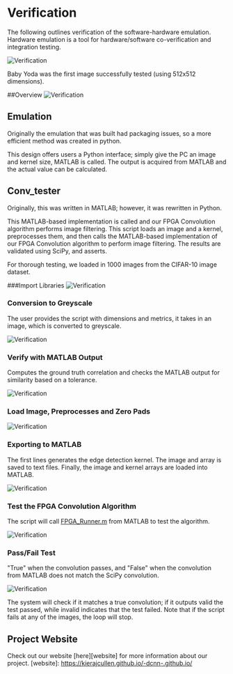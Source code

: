 # Verification

The following outlines verification of the software-hardware emulation. Hardware emulation is a tool for hardware/software co-verification and integration testing.

![Verification](https://i.imgur.com/jZEoaMi.png)

Baby Yoda was the first image successfully tested (using 512x512 dimensions).

##Overview
![Verification](https://i.imgur.com/6aIxdKL.jpg)&nbsp;

## Emulation

Originally the emulation that was built had packaging issues, so a more efficient method was created in python.

This design offers users a Python interface; simply give the PC an image and kernel size, MATLAB is called. The output is acquired from MATLAB and the actual value can be calculated.

## Conv_tester

Originally, this was written in MATLAB; however, it was rewritten in Python.

This MATLAB-based implementation is called and our FPGA Convolution algorithm performs image filtering. This script loads an image and a kernel, preprocesses them, and then calls the MATLAB-based implementation
of our FPGA Convolution algorithm to perform image filtering. The results are validated using SciPy, and asserts.

For thorough testing, we loaded in 1000 images from the CIFAR-10 image dataset.

###Import Libraries
![Verification](https://i.imgur.com/duYINvl.png)&nbsp;

### Conversion to Greyscale
The user provides the script with dimensions and metrics, it takes in an image, which is converted to greyscale.

![Verification](https://i.imgur.com/8aw60lC.jpg)&nbsp;

### Verify with MATLAB Output
Computes the ground truth correlation and checks the MATLAB output for similarity based on a tolerance.

![Verification](https://i.imgur.com/akozTpc.jpg)&nbsp;

### Load Image, Preprocesses and Zero Pads
![Verification](https://i.imgur.com/8tWmQsd.jpg)&nbsp;

### Exporting to MATLAB
The first lines generates the edge detection kernel. The image and array is saved to text files. Finally, the image and kernel arrays are loaded into MATLAB.

![Verification](https://i.imgur.com/XoVBljG.png)&nbsp;

### Test the FPGA Convolution Algorithm
The script will call [FPGA_Runner.m](fpga) from MATLAB to test the algorithm.

[fpga]: https://github.com/DCNN-Accelerator/verification/blob/master/emulation/util/FPGA_Runner.m

![Verification](https://i.imgur.com/1sljins.png)&nbsp;


### Pass/Fail Test
"True" when the convolution passes, and "False" when the convolution from MATLAB does not match the SciPy convolution.

![Verification](https://i.imgur.com/p5gtsmQ.png)

The system will check if it matches a true convolution; if it outputs valid the test passed, while invalid indicates that the test failed. Note that if the script fails at any of the images, the loop will stop.


## Project Website
Check out our website [here][website] for more information about our project.
[website]: https://kierajcullen.github.io/-dcnn-.github.io/
